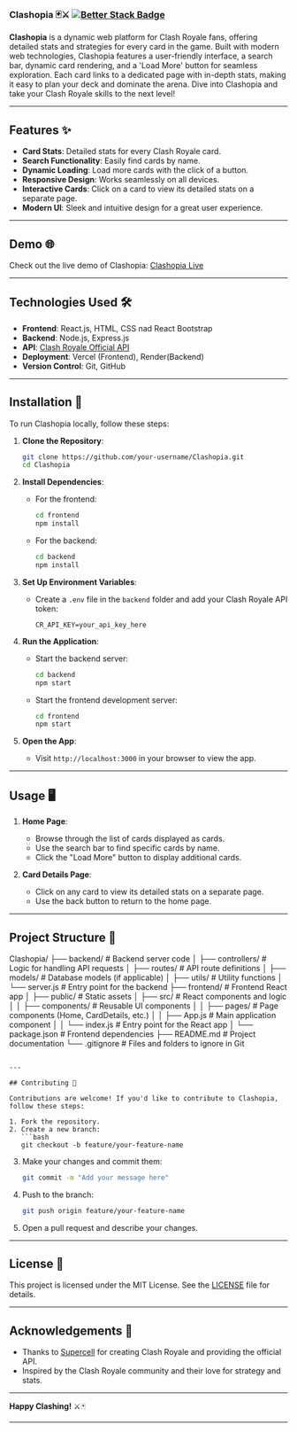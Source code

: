 ### Clashopia 🃏⚔️ [![Better Stack Badge](https://uptime.betterstack.com/status-badges/v3/monitor/27vht.svg)](https://uptime.betterstack.com/?utm_source=status_badge)

**Clashopia** is a dynamic web platform for Clash Royale fans, offering detailed stats and strategies for every card in the game. Built with modern web technologies, Clashopia features a user-friendly interface, a search bar, dynamic card rendering, and a 'Load More' button for seamless exploration. Each card links to a dedicated page with in-depth stats, making it easy to plan your deck and dominate the arena. Dive into Clashopia and take your Clash Royale skills to the next level!

---

## Features ✨

- **Card Stats**: Detailed stats for every Clash Royale card.
- **Search Functionality**: Easily find cards by name.
- **Dynamic Loading**: Load more cards with the click of a button.
- **Responsive Design**: Works seamlessly on all devices.
- **Interactive Cards**: Click on a card to view its detailed stats on a separate page.
- **Modern UI**: Sleek and intuitive design for a great user experience.

---

## Demo 🌐

Check out the live demo of Clashopia: [Clashopia Live](https://clashopia.vercel.app)

---

## Technologies Used 🛠️

- **Frontend**: React.js, HTML, CSS nad React Bootstrap
- **Backend**: Node.js, Express.js
- **API**: [Clash Royale Official API](https://developer.clashroyale.com/)
- **Deployment**: Vercel (Frontend), Render(Backend)
- **Version Control**: Git, GitHub

---

## Installation 🚀

To run Clashopia locally, follow these steps:

1. **Clone the Repository**:
   ```bash
   git clone https://github.com/your-username/Clashopia.git
   cd Clashopia
2. **Install Dependencies**:
   - For the frontend:
     ```bash
     cd frontend
     npm install
     ```
   - For the backend:
     ```bash
     cd backend
     npm install
     ```

3. **Set Up Environment Variables**:
   - Create a `.env` file in the `backend` folder and add your Clash Royale API token:
     ```env
     CR_API_KEY=your_api_key_here
     ```

4. **Run the Application**:
   - Start the backend server:
     ```bash
     cd backend
     npm start
     ```
   - Start the frontend development server:
     ```bash
     cd frontend
     npm start
     ```

5. **Open the App**:
   - Visit `http://localhost:3000` in your browser to view the app.

---

## Usage 🖥️

1. **Home Page**:
   - Browse through the list of cards displayed as cards.
   - Use the search bar to find specific cards by name.
   - Click the "Load More" button to display additional cards.

2. **Card Details Page**:
   - Click on any card to view its detailed stats on a separate page.
   - Use the back button to return to the home page.

---

## Project Structure 📂


Clashopia/
├── backend/                  # Backend server code
│   ├── controllers/          # Logic for handling API requests
│   ├── routes/               # API route definitions
│   ├── models/               # Database models (if applicable)
│   ├── utils/                # Utility functions
│   └── server.js             # Entry point for the backend
├── frontend/                 # Frontend React app
│   ├── public/               # Static assets
│   ├── src/                  # React components and logic
│   │   ├── components/       # Reusable UI components
│   │   ├── pages/            # Page components (Home, CardDetails, etc.)
│   │   ├── App.js            # Main application component
│   │   └── index.js          # Entry point for the React app
│   └── package.json          # Frontend dependencies
├── README.md                 # Project documentation
└── .gitignore                # Files and folders to ignore in Git
```

---

## Contributing 🤝

Contributions are welcome! If you'd like to contribute to Clashopia, follow these steps:

1. Fork the repository.
2. Create a new branch:
   ```bash
   git checkout -b feature/your-feature-name
   ```
3. Make your changes and commit them:
   ```bash
   git commit -m "Add your message here"
   ```
4. Push to the branch:
   ```bash
   git push origin feature/your-feature-name
   ```
5. Open a pull request and describe your changes.

---

## License 📜

This project is licensed under the MIT License. See the [LICENSE](LICENSE) file for details.

---

## Acknowledgements 🙏

- Thanks to [Supercell](https://supercell.com/) for creating Clash Royale and providing the official API.
- Inspired by the Clash Royale community and their love for strategy and stats.

---

**Happy Clashing!** ⚔️🃏

---
